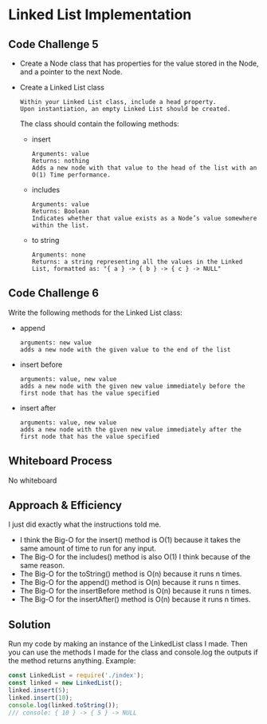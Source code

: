 # Linked List Implementation

## Code Challenge 5

- Create a Node class that has properties for the value stored in the Node, and a pointer to the next Node.

- Create a Linked List class

      Within your Linked List class, include a head property.
      Upon instantiation, an empty Linked List should be created.

    The class should contain the following methods:

  - insert

        Arguments: value
        Returns: nothing
        Adds a new node with that value to the head of the list with an O(1) Time performance.

  - includes

        Arguments: value
        Returns: Boolean
        Indicates whether that value exists as a Node’s value somewhere within the list.

  - to string

        Arguments: none
        Returns: a string representing all the values in the Linked List, formatted as: "{ a } -> { b } -> { c } -> NULL"

## Code Challenge 6

Write the following methods for the Linked List class:

- append

      arguments: new value
      adds a new node with the given value to the end of the list

- insert before

      arguments: value, new value
      adds a new node with the given new value immediately before the first node that has the value specified

- insert after

      arguments: value, new value
      adds a new node with the given new value immediately after the first node that has the value specified

## Whiteboard Process

No whiteboard

## Approach & Efficiency

I just did exactly what the instructions told me.

- I think the Big-O for the insert() method is O(1) because it takes the same amount of time to run for any input.
- The Big-O for the includes() method is also O(1) I think because of the same reason.
- The Big-O for the toString() method is O(n) because it runs n times.
- The Big-O for the append() method is O(n) because it runs n times.
- The Big-O for the insertBefore method is O(n) because it runs n times.
- The Big-O for the insertAfter() method is O(n) because it runs n times.

## Solution

Run my code by making an instance of the LinkedList class I made. Then you can use the methods I made for the class and console.log the outputs if the method returns anything. Example:

```javascript
const LinkedList = require('./index');
const linked = new LinkedList();
linked.insert(5);
linked.insert(10);
console.log(linked.toString());
/// console: { 10 } -> { 5 } -> NULL
```
